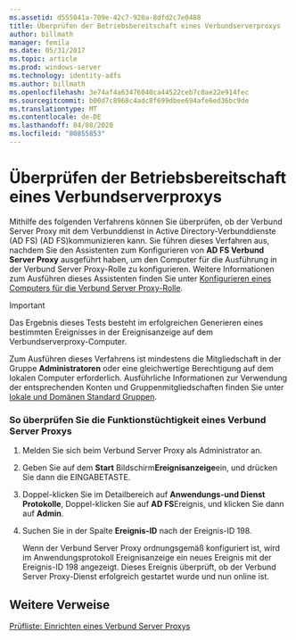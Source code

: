 ```yaml
---
ms.assetid: d555041a-709e-42c7-920a-8dfd2c7e0488
title: Überprüfen der Betriebsbereitschaft eines Verbundserverproxys
author: billmath
manager: femila
ms.date: 05/31/2017
ms.topic: article
ms.prod: windows-server
ms.technology: identity-adfs
ms.author: billmath
ms.openlocfilehash: 3e74af4a63476040ca44522ceb7c0ae22e914fec
ms.sourcegitcommit: b00d7c8968c4adc8f699dbee694afe6ed36bc9de
ms.translationtype: MT
ms.contentlocale: de-DE
ms.lasthandoff: 04/08/2020
ms.locfileid: "80855853"
---
```

# <a name="verify-that-a-federation-server-proxy-is-operational"></a>Überprüfen der Betriebsbereitschaft eines Verbundserverproxys


Mithilfe des folgenden Verfahrens können Sie überprüfen, ob der Verbund Server Proxy mit dem Verbunddienst in Active Directory-Verbunddienste (AD FS) \(AD FS\)kommunizieren kann. Sie führen dieses Verfahren aus, nachdem Sie den Assistenten zum Konfigurieren von **AD FS Verbund Server Proxy** ausgeführt haben, um den Computer für die Ausführung in der Verbund Server Proxy-Rolle zu konfigurieren. Weitere Informationen zum Ausführen dieses Assistenten finden Sie unter [Konfigurieren eines Computers für die Verbund Server Proxy-Rolle](Configure-a-Computer-for-the-Federation-Server-Proxy-Role.md).  
  
> [!IMPORTANT]  
> Das Ergebnis dieses Tests besteht im erfolgreichen Generieren eines bestimmten Ereignisses in der Ereignisanzeige auf dem Verbundserverproxy-Computer.  
  
Zum Ausführen dieses Verfahrens ist mindestens die Mitgliedschaft in der Gruppe **Administratoren** oder eine gleichwertige Berechtigung auf dem lokalen Computer erforderlich.  Ausführliche Informationen zur Verwendung der entsprechenden Konten und Gruppenmitgliedschaften finden Sie unter [lokale und Domänen Standard Gruppen](https://go.microsoft.com/fwlink/?LinkId=83477).   
  
### <a name="to-verify-that-a-federation-server-proxy-is-operational"></a>So überprüfen Sie die Funktionstüchtigkeit eines Verbund Server Proxys  
  
1.  Melden Sie sich beim Verbund Server Proxy als Administrator an.  
  
2.  Geben Sie auf dem **Start** Bildschirm**Ereignisanzeige**ein, und drücken Sie dann die EINGABETASTE.  
  
3.  Doppel\-klicken Sie im Detailbereich auf **Anwendungs-und Dienst Protokolle**, Doppel\-klicken Sie auf **AD FS**Ereignis, und klicken Sie dann auf **Admin**.  
  
4.  Suchen Sie in der Spalte **Ereignis-ID** nach der Ereignis-ID 198.  
  
    Wenn der Verbund Server Proxy ordnungsgemäß konfiguriert ist, wird im Anwendungsprotokoll Ereignisanzeige ein neues Ereignis mit der Ereignis-ID 198 angezeigt. Dieses Ereignis überprüft, ob der Verbund Server Proxy-Dienst erfolgreich gestartet wurde und nun online ist.  
  
## <a name="additional-references"></a>Weitere Verweise  
[Prüfliste: Einrichten eines Verbund Server Proxys](Checklist--Setting-Up-a-Federation-Server-Proxy.md)  
  

